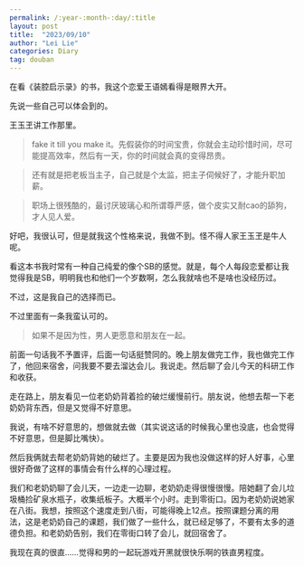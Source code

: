 ```yaml
---
permalink: /:year-:month-:day/:title
layout: post
title:  "2023/09/10"
author: "Lei Lie"
categories: Diary
tag: douban
---
```


在看《装腔启示录》的书，我这个恋爱王语嫣看得是眼界大开。

先说一些自己可以体会到的。

王玉玊讲工作那里。

> fake it till you make it。先假装你的时间宝贵，你就会主动珍惜时间，尽可能提高效率，然后有一天，你的时间就会真的变得昂贵。

> 还有就是把老板当主子，自己就是个太监，把主子伺候好了，才能升职加薪。

> 职场上很残酷的，最讨厌玻璃心和所谓尊严感，做个皮实又耐cao的舔狗，才人见人爱。

好吧，我很认可，但是就我这个性格来说，我做不到。怪不得人家王玉玊是牛人呢。

看这本书我时常有一种自己纯爱的像个SB的感觉。就是，每个人每段恋爱都让我觉得我是SB，明明我也和他们一个岁数啊，怎么我就啥也不是啥也没经历过。

不过，这是我自己的选择而已。

不过里面有一条我蛮认可的。

> 如果不是因为性，男人更愿意和朋友在一起。

前面一句话我不予置评，后面一句话挺赞同的。晚上朋友做完工作，我也做完工作了，他回来宿舍，问我要不要去溜达会儿。我说走。然后聊了会儿今天的科研工作和收获。

走在路上，朋友看见一位老奶奶背着捡的破烂缓慢前行。朋友说，他想去帮一下老奶奶背东西，但是又觉得不好意思。

我说，有啥不好意思的，想做就去做（其实说这话的时候我心里也没底，也会觉得不好意思，但是脚比嘴快）。

然后我俩就去帮老奶奶背她的破烂了。主要是因为我也没做这样的好人好事，心里很好奇做了这样的事情会有什么样的心理过程。

我们和老奶奶聊了会儿天，一边走一边聊，老奶奶走得很慢很慢。陪她翻了会儿垃圾桶捡矿泉水瓶子，收集纸板子。大概半个小时。走到零街口。因为老奶奶说她家在八街。我想，按照这个速度走到八街，可能得晚上12点。按照课题分离的用法，这是老奶奶自己的课题，我们做了一些什么，就已经足够了，不要有太多的道德负担。和老奶奶告别，我们在零街口转了会儿，就回宿舍了。

我现在真的很直……觉得和男的一起玩游戏开黑就很快乐啊的铁直男程度。
